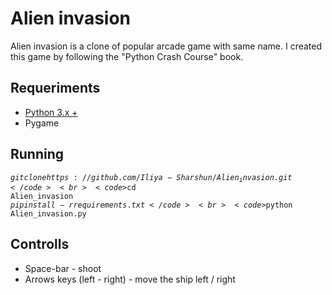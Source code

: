 # Alien invasion

Alien invasion is a clone of popular arcade game with same name. I created this game by following the "Python Crash Course" book.

## Requeriments
- [Python 3.x +](https://www.python.org/)
- Pygame

## Running
<code>$git clone https://github.com/Iliya-Sharshun/Alien_invasion.git</code><br>
<code>$cd Alien_invasion</code><br>
<code>$pip install -r requirements.txt</code><br>
<code>$python Alien_invasion.py</code>

## Controlls
- Space-bar - shoot
- Arrows keys (left - right) - move the ship left / right
